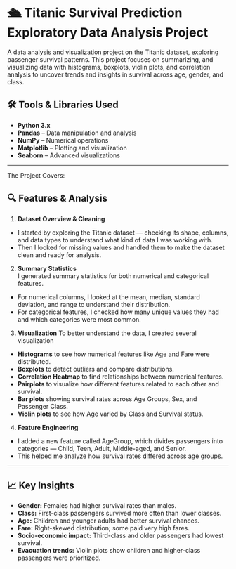 # 🛳 Titanic Survival Prediction Exploratory Data Analysis Project
A data analysis and visualization project on the Titanic dataset, exploring passenger survival patterns. This project focuses on summarizing, 
and visualizing data with histograms, boxplots, violin plots, and correlation analysis to uncover trends and insights in survival across age, gender, and class.

## 🛠 Tools & Libraries Used

- **Python 3.x**  
- **Pandas** – Data manipulation and analysis  
- **NumPy** – Numerical operations  
- **Matplotlib** – Plotting and visualization  
- **Seaborn** – Advanced visualizations  

---
The Project Covers:
## 🔍 Features & Analysis

1. **Dataset Overview & Cleaning**  
  -  I started by exploring the Titanic dataset — checking its shape, columns, and data types to understand what kind of data I was working with.
  -  Then I looked for missing values and handled them to make the dataset clean and ready for analysis. 

2. **Summary Statistics**  
   I generated summary statistics for both numerical and categorical features.
  -  For numerical columns, I looked at the mean, median, standard deviation, and range to understand their distribution.
  -  For categorical features, I checked how many unique values they had and which categories were most common. 

3. **Visualization**
   To better understand the data, I created several visualization 
  - **Histograms** to see how numerical features like Age and Fare were distributed.
  - **Boxplots** to detect outliers and compare distributions.
  - **Correlation Heatmap** to find relationships between numerical features.
  - **Pairplots** to visualize how different features related to each other and survival.
  - **Bar plots** showing survival rates across Age Groups, Sex, and Passenger Class.
  - **Violin plots** to see how Age varied by Class and Survival status. 

4. **Feature Engineering**  
  -  I added a new feature called AgeGroup, which divides passengers into categories — Child, Teen, Adult, Middle-aged, and Senior.
  -  This helped me analyze how survival rates differed across age groups.

---

## 📈 Key Insights

- **Gender:** Females had higher survival rates than males.  
- **Class:** First-class passengers survived more often than lower classes.  
- **Age:** Children and younger adults had better survival chances.  
- **Fare:** Right-skewed distribution; some paid very high fares.  
- **Socio-economic impact:** Third-class and older passengers had lowest survival.  
- **Evacuation trends:** Violin plots show children and higher-class passengers were prioritized.  


